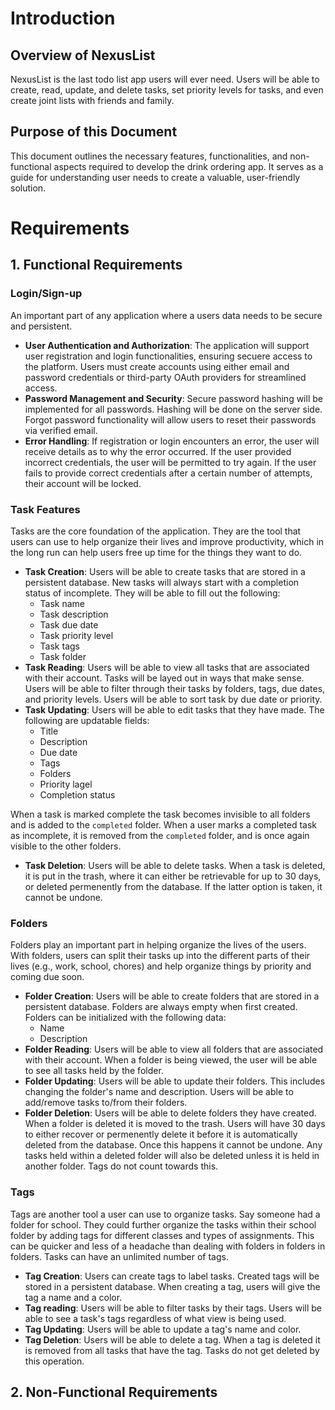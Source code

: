 # Introduction

## Overview of NexusList

NexusList is the last todo list app users will ever need. Users will be able to create, read, update, and delete tasks, set priority levels for tasks, and even create joint lists with friends and family.

## Purpose of this Document

This document outlines the necessary features, functionalities, and non-functional aspects required to develop the drink ordering app. It serves as a guide for understanding user needs to create a valuable, user-friendly solution.

# Requirements

## 1. Functional Requirements

### Login/Sign-up

An important part of any application where a users data needs to be secure and persistent.

* **User Authentication and Authorization**: The application will support user registration and login functionalities, ensuring secuere access to the platform. Users must create accounts using either email and password credentials or third-party OAuth providers for streamlined access.
* **Password Management and Security**: Secure password hashing will be implemented for all passwords. Hashing will be done on the server side. Forgot password functionality will allow users to reset their passwords via verified email.
* **Error Handling**: If registration or login encounters an error, the user will receive details as to why the error occurred. If the user provided incorrect credentials, the user will be permitted to try again. If the user fails to provide correct credentials after a certain number of attempts, their account will be locked.

### Task Features

Tasks are the core foundation of the application. They are the tool that users can use to help organize their lives and improve productivity, which in the long run can help users free up time for the things they want to do. 

* **Task Creation**: Users will be able to create tasks that are stored in a persistent database. New tasks will always start with a completion status of incomplete.  They will be able to fill out the following:
  * Task name
  * Task description
  * Task due date
  * Task priority level
  * Task tags
  * Task folder
* **Task Reading**: Users will be able to view all tasks that are associated with their account. Tasks will be layed out in ways that make sense. Users will be able to filter through their tasks by folders, tags, due dates, and priority levels. Users will be able to sort task by due date or priority.
* **Task Updating**: Users will be able to edit tasks that they have made. The following are updatable fields:
  * Title
  * Description
  * Due date
  * Tags
  * Folders
  * Priority lagel
  * Completion status

When a task is marked complete the task becomes invisible to all folders and is added to the `completed` folder. When a user marks a completed task as incomplete, it is removed from the `completed` folder, and is once again visible to the other folders.
* **Task Deletion**: Users will be able to delete tasks. When a task is deleted, it is put in the trash, where it can either be retrievable for up to 30 days, or deleted permenently from the database. If the latter option is taken, it cannot be undone.

### Folders

Folders play an important part in helping organize the lives of the users. With folders, users can split their tasks up into the different parts of their lives (e.g., work, school, chores) and help organize things by priority and coming due soon. 

* **Folder Creation**: Users will be able to create folders that are stored in a persistent database. Folders are always empty when first created. Folders can be initialized with the following data:
  * Name
  * Description
* **Folder Reading**: Users will be able to view all folders that are associated with their account. When a folder is being viewed, the user will be able to see all tasks held by the folder.
* **Folder Updating**: Users will be able to update their folders. This includes changing the folder's name and description. Users will be able to add/remove tasks to/from their folders.
* **Folder Deletion**: Users will be able to delete folders they have created. When a folder is deleted it is moved to the trash. Users will have 30 days to either recover or permenently delete it before it is automatically deleted from the database. Once this happens it cannot be undone. Any tasks held within a deleted folder will also be deleted unless it is held in another folder. Tags do not count towards this.

### Tags

Tags are another tool a user can use to organize tasks. Say someone had a folder for school. They could further organize the tasks within their school folder by adding tags for different classes and types of assignments. This can be quicker and less of a headache than dealing with folders in folders in folders. Tasks can have an unlimited number of tags.

* **Tag Creation**: Users can create tags to label tasks. Created tags will be stored in a persistent database. When creating a tag, users will give the tag a name and a color.
* **Tag reading**: Users will be able to filter tasks by their tags. Users will be able to see a task's tags regardless of what view is being used. 
* **Tag Updating**: Users will be able to update a tag's name and color.
* **Tag Deletion**: Users will be able to delete a tag. When a tag is deleted it is removed from all tasks that have the tag. Tasks do not get deleted by this operation.

## 2. Non-Functional Requirements
